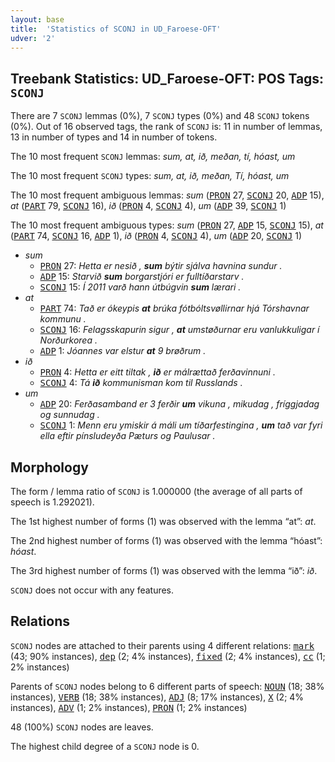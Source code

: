 ```yaml
---
layout: base
title:  'Statistics of SCONJ in UD_Faroese-OFT'
udver: '2'
---
```


## Treebank Statistics: UD_Faroese-OFT: POS Tags: `SCONJ`

There are 7 `SCONJ` lemmas (0%), 7 `SCONJ` types (0%) and 48 `SCONJ` tokens (0%).
Out of 16 observed tags, the rank of `SCONJ` is: 11 in number of lemmas, 13 in number of types and 14 in number of tokens.

The 10 most frequent `SCONJ` lemmas: <em>sum, at, ið, meðan, tí, hóast, um</em>

The 10 most frequent `SCONJ` types:  <em>sum, at, ið, meðan, Tí, hóast, um</em>

The 10 most frequent ambiguous lemmas: <em>sum</em> (<tt><a href="fo_oft-pos-PRON.html">PRON</a></tt> 27, <tt><a href="fo_oft-pos-SCONJ.html">SCONJ</a></tt> 20, <tt><a href="fo_oft-pos-ADP.html">ADP</a></tt> 15), <em>at</em> (<tt><a href="fo_oft-pos-PART.html">PART</a></tt> 79, <tt><a href="fo_oft-pos-SCONJ.html">SCONJ</a></tt> 16), <em>ið</em> (<tt><a href="fo_oft-pos-PRON.html">PRON</a></tt> 4, <tt><a href="fo_oft-pos-SCONJ.html">SCONJ</a></tt> 4), <em>um</em> (<tt><a href="fo_oft-pos-ADP.html">ADP</a></tt> 39, <tt><a href="fo_oft-pos-SCONJ.html">SCONJ</a></tt> 1)

The 10 most frequent ambiguous types:  <em>sum</em> (<tt><a href="fo_oft-pos-PRON.html">PRON</a></tt> 27, <tt><a href="fo_oft-pos-ADP.html">ADP</a></tt> 15, <tt><a href="fo_oft-pos-SCONJ.html">SCONJ</a></tt> 15), <em>at</em> (<tt><a href="fo_oft-pos-PART.html">PART</a></tt> 74, <tt><a href="fo_oft-pos-SCONJ.html">SCONJ</a></tt> 16, <tt><a href="fo_oft-pos-ADP.html">ADP</a></tt> 1), <em>ið</em> (<tt><a href="fo_oft-pos-PRON.html">PRON</a></tt> 4, <tt><a href="fo_oft-pos-SCONJ.html">SCONJ</a></tt> 4), <em>um</em> (<tt><a href="fo_oft-pos-ADP.html">ADP</a></tt> 20, <tt><a href="fo_oft-pos-SCONJ.html">SCONJ</a></tt> 1)


* <em>sum</em>
  * <tt><a href="fo_oft-pos-PRON.html">PRON</a></tt> 27: <em>Hetta er nesið , <b>sum</b> býtir sjálva havnina sundur .</em>
  * <tt><a href="fo_oft-pos-ADP.html">ADP</a></tt> 15: <em>Starvið <b>sum</b> borgarstjóri er fulltíðarstarv .</em>
  * <tt><a href="fo_oft-pos-SCONJ.html">SCONJ</a></tt> 15: <em>Í 2011 varð hann útbúgvin <b>sum</b> lærari .</em>
* <em>at</em>
  * <tt><a href="fo_oft-pos-PART.html">PART</a></tt> 74: <em>Tað er ókeypis <b>at</b> brúka fótbóltsvøllirnar hjá Tórshavnar kommunu .</em>
  * <tt><a href="fo_oft-pos-SCONJ.html">SCONJ</a></tt> 16: <em>Felagsskapurin sigur , <b>at</b> umstøðurnar eru vanlukkuligar í Norðurkorea .</em>
  * <tt><a href="fo_oft-pos-ADP.html">ADP</a></tt> 1: <em>Jóannes var elstur <b>at</b> 9 brøðrum .</em>
* <em>ið</em>
  * <tt><a href="fo_oft-pos-PRON.html">PRON</a></tt> 4: <em>Hetta er eitt tiltak , <b>ið</b> er málrættað ferðavinnuni .</em>
  * <tt><a href="fo_oft-pos-SCONJ.html">SCONJ</a></tt> 4: <em>Tá <b>ið</b> kommunisman kom til Russlands .</em>
* <em>um</em>
  * <tt><a href="fo_oft-pos-ADP.html">ADP</a></tt> 20: <em>Ferðasamband er 3 ferðir <b>um</b> vikuna , mikudag , fríggjadag og sunnudag .</em>
  * <tt><a href="fo_oft-pos-SCONJ.html">SCONJ</a></tt> 1: <em>Menn eru ymiskir á máli um tíðarfestingina , <b>um</b> tað var fyri ella eftir pínsludeyða Pæturs og Paulusar .</em>

## Morphology

The form / lemma ratio of `SCONJ` is 1.000000 (the average of all parts of speech is 1.292021).

The 1st highest number of forms (1) was observed with the lemma “at”: <em>at</em>.

The 2nd highest number of forms (1) was observed with the lemma “hóast”: <em>hóast</em>.

The 3rd highest number of forms (1) was observed with the lemma “ið”: <em>ið</em>.

`SCONJ` does not occur with any features.


## Relations

`SCONJ` nodes are attached to their parents using 4 different relations: <tt><a href="fo_oft-dep-mark.html">mark</a></tt> (43; 90% instances), <tt><a href="fo_oft-dep-dep.html">dep</a></tt> (2; 4% instances), <tt><a href="fo_oft-dep-fixed.html">fixed</a></tt> (2; 4% instances), <tt><a href="fo_oft-dep-cc.html">cc</a></tt> (1; 2% instances)

Parents of `SCONJ` nodes belong to 6 different parts of speech: <tt><a href="fo_oft-pos-NOUN.html">NOUN</a></tt> (18; 38% instances), <tt><a href="fo_oft-pos-VERB.html">VERB</a></tt> (18; 38% instances), <tt><a href="fo_oft-pos-ADJ.html">ADJ</a></tt> (8; 17% instances), <tt><a href="fo_oft-pos-X.html">X</a></tt> (2; 4% instances), <tt><a href="fo_oft-pos-ADV.html">ADV</a></tt> (1; 2% instances), <tt><a href="fo_oft-pos-PRON.html">PRON</a></tt> (1; 2% instances)

48 (100%) `SCONJ` nodes are leaves.

The highest child degree of a `SCONJ` node is 0.

